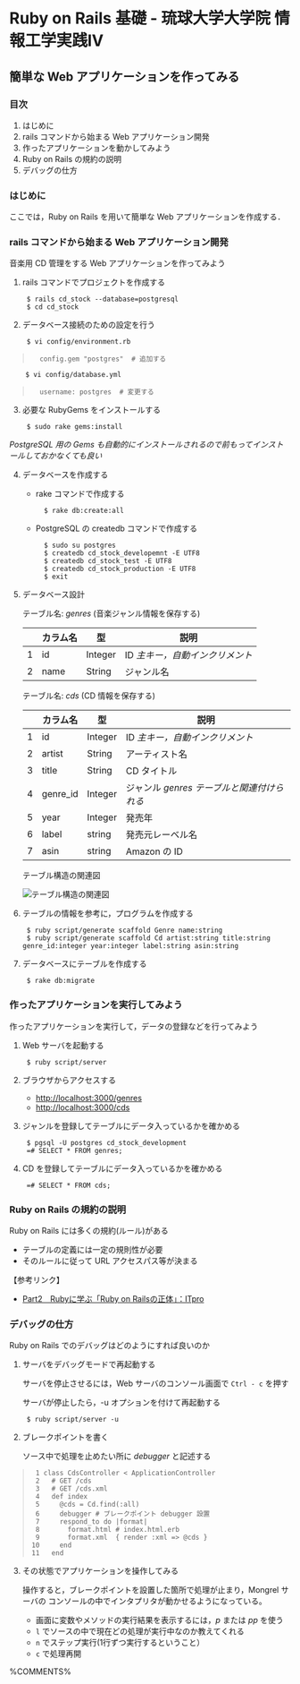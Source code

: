 Ruby on Rails 基礎 - 琉球大学大学院 情報工学実践IV
================================================================================

簡単な Web アプリケーションを作ってみる
--------------------------------------------------------------------------------


### 目次

1. はじめに
2. rails コマンドから始まる Web アプリケーション開発
3. 作ったアプリケーションを動かしてみよう
4. Ruby on Rails の規約の説明
5. デバッグの仕方

### はじめに

ここでは，Ruby on Rails を用いて簡単な Web アプリケーションを作成する．


### rails コマンドから始まる Web アプリケーション開発

音楽用 CD 管理をする Web アプリケーションを作ってみよう

1. rails コマンドでプロジェクトを作成する

        $ rails cd_stock --database=postgresql
        $ cd cd_stock

2. データベース接続のための設定を行う

        $ vi config/environment.rb
>       config.gem "postgres"  # 追加する


        $ vi config/database.yml
>       username: postgres  # 変更する


3. 必要な RubyGems をインストールする

        $ sudo rake gems:install
*PostgreSQL 用の Gems も自動的にインストールされるので前もってインストールしておかなくても良い*


4. データベースを作成する

    * rake コマンドで作成する

            $ rake db:create:all

    * PostgreSQL の createdb コマンドで作成する

            $ sudo su postgres
            $ createdb cd_stock_developemnt -E UTF8
            $ createdb cd_stock_test -E UTF8
            $ createdb cd_stock_production -E UTF8
            $ exit


5. データベース設計

    テーブル名: *genres* (音楽ジャンル情報を保存する)

    | |カラム名|   型   |                       説明
    |-|--------|--------|------------------------------------------------------------
    |1|id      |Integer |ID *主キー，自動インクリメント*
    |2|name    |String  |ジャンル名


    テーブル名: *cds* (CD 情報を保存する)

    | |カラム名|   型   |                       説明
    |-|--------|--------|------------------------------------------------------------
    |1|id      |Integer |ID *主キー，自動インクリメント*
    |2|artist  |String  |アーティスト名
    |3|title   |String  |CD タイトル
    |4|genre_id|Integer |ジャンル *genres テーブルと関連付けられる*
    |5|year    |Integer |発売年
    |6|label   |string  |発売元レーベル名
    |7|asin    |string  |Amazon の ID


    テーブル構造の関連図

    ![テーブル構造の関連図](images/tables.png "ERD")

6. テーブルの情報を参考に，プログラムを作成する

        $ ruby script/generate scaffold Genre name:string
        $ ruby script/generate scaffold Cd artist:string title:string genre_id:integer year:integer label:string asin:string

7. データベースにテーブルを作成する

        $ rake db:migrate


### 作ったアプリケーションを実行してみよう

作ったアプリケーションを実行して，データの登録などを行ってみよう

1. Web サーバを起動する

        $ ruby script/server

2. ブラウザからアクセスする

    * <http://localhost:3000/genres>
    * <http://localhost:3000/cds>

3. ジャンルを登録してテーブルにデータ入っているかを確かめる

        $ pgsql -U postgres cd_stock_development
        =# SELECT * FROM genres;

4. CD を登録してテーブルにデータ入っているかを確かめる

        =# SELECT * FROM cds;


### Ruby on Rails の規約の説明

Ruby on Rails には多くの規約(ルール)がある

* テーブルの定義には一定の規則性が必要
* そのルールに従って URL アクセスパス等が決まる

【参考リンク】

* [Part2　Rubyに学ぶ「Ruby on Railsの正体」：ITpro](http://itpro.nikkeibp.co.jp/article/COLUMN/20070626/275943/?P=3)


### デバッグの仕方

Ruby on Rails でのデバッグはどのようにすれば良いのか

1. サーバをデバッグモードで再起動する

    サーバを停止させるには，Web サーバのコンソール画面で `Ctrl - c` を押す

    サーバが停止したら，-u オプションを付けて再起動する

        $ ruby script/server -u

2. ブレークポイントを書く

    ソース中で処理を止めたい所に *debugger* と記述する
>      1 class CdsController < ApplicationController
>      2   # GET /cds
>      3   # GET /cds.xml
>      4   def index
>      5     @cds = Cd.find(:all)
>      6     debugger # ブレークポイント debugger 設置
>      7     respond_to do |format|
>      8       format.html # index.html.erb
>      9       format.xml  { render :xml => @cds }
>     10     end
>     11   end

3. その状態でアプリケーションを操作してみる

    操作すると，ブレークポイントを設置した箇所で処理が止まり，Mongrel サーバの
    コンソールの中でインタプリタが動かせるようになっている。

    * 画面に変数やメソッドの実行結果を表示するには，*p* または *pp* を使う
    * `l` でソースの中で現在どの処理が実行中なのか教えてくれる
    * `n` でステップ実行(1行ずつ実行するということ）
    * `c` で処理再開


%COMMENTS%
